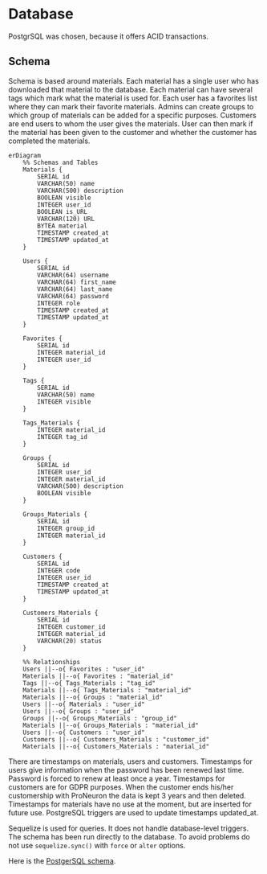 # Database

PostgrSQL was chosen, because it offers ACID transactions.

## Schema

Schema is based around materials. Each material has a single user who has downloaded that material to the database. Each material can have several tags which mark what the material is used for. Each user has a favorites list where they can mark their favorite materials. Admins can create groups to which group of materials can be added for a specific purposes. Customers are end users to whom the user gives the materials. User can then mark if the material has been given to the customer and whether the customer has completed the materials.

```mermaid
erDiagram
    %% Schemas and Tables
    Materials {
        SERIAL id
        VARCHAR(50) name
        VARCHAR(500) description
        BOOLEAN visible
        INTEGER user_id
        BOOLEAN is_URL
        VARCHAR(120) URL
        BYTEA material
        TIMESTAMP created_at
        TIMESTAMP updated_at
    }

    Users {
        SERIAL id
        VARCHAR(64) username
        VARCHAR(64) first_name
        VARCHAR(64) last_name
        VARCHAR(64) password
        INTEGER role
        TIMESTAMP created_at
        TIMESTAMP updated_at
    }

    Favorites {
        SERIAL id
        INTEGER material_id
        INTEGER user_id
    }

    Tags {
        SERIAL id
        VARCHAR(50) name
        INTEGER visible
    }

    Tags_Materials {
        INTEGER material_id
        INTEGER tag_id
    }

    Groups {
        SERIAL id
        INTEGER user_id
        INTEGER material_id
        VARCHAR(500) description
        BOOLEAN visible
    }

    Groups_Materials {
        SERIAL id
        INTEGER group_id
        INTEGER material_id
    }

    Customers {
        SERIAL id
        INTEGER code
        INTEGER user_id
        TIMESTAMP created_at
        TIMESTAMP updated_at
    }

    Customers_Materials {
        SERIAL id
        INTEGER customer_id
        INTEGER material_id
        VARCHAR(20) status
    }

    %% Relationships
    Users ||--o{ Favorites : "user_id"
    Materials ||--o{ Favorites : "material_id"
    Tags ||--o{ Tags_Materials : "tag_id"
    Materials ||--o{ Tags_Materials : "material_id"
    Materials ||--o{ Groups : "material_id"
    Users ||--o{ Materials : "user_id"
    Users ||--o{ Groups : "user_id"
    Groups ||--o{ Groups_Materials : "group_id"
    Materials ||--o{ Groups_Materials : "material_id"
    Users ||--o{ Customers : "user_id"
    Customers ||--o{ Customers_Materials : "customer_id"
    Materials ||--o{ Customers_Materials : "material_id"
```

There are timestamps on materials, users and customers. Timestamps for users give information when the password has been renewed last time. Password is forced to renew at least once a year. Timestamps for customers are for GDPR purposes. When the customer ends his/her customership with ProNeuron the data is kept 3 years and then deleted. Timestamps for materials have no use at the moment, but are inserted for future use. PostgreSQL triggers are used to update timestamps updated_at.

Sequelize is used for queries. It does not handle database-level triggers. The schema has been run directly to the database. To avoid problems do not use ```sequelize.sync()``` with ```force``` or ```alter``` options.

Here is the [PostgerSQL schema](../backend/dBStartup/schema.sql).
